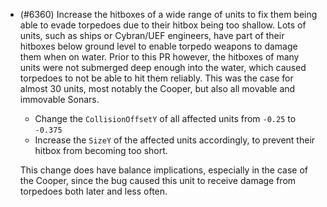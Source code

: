 - (#6360) Increase the hitboxes of a wide range of units to fix them being able to evade torpedoes due to their hitbox being too shallow. Lots of units, such as ships or Cybran/UEF engineers, have part of their hitboxes below ground level to enable torpedo weapons to damage them when on water. Prior to this PR however, the hitboxes of many units were not submerged deep enough into the water, which caused torpedoes to not be able to hit them reliably. This was the case for almost 30 units, most notably the Cooper, but also all movable and immovable Sonars.

    - Change the `CollisionOffsetY` of all affected units from `-0.25` to `-0.375`
    - Increase the `SizeY` of the affected units accordingly, to prevent their hitbox from becoming too short.

   This change does have balance implications, especially in the case of the Cooper, since the bug caused this unit to receive damage from torpedoes both later and less often.
